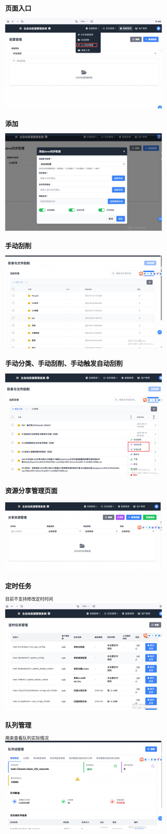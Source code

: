 
## 页面入口

![img.png](img.png)

## 添加
![img_1.png](img_1.png)



## 手动刮削

![img_2.png](img_2.png)

## 手动分类、手动刮削、手动触发自动刮削
![img_3.png](img_3.png)


## 资源分享管理页面

![img_4.png](img_4.png)

## 定时任务
目前不支持修改定时时间
![img_5.png](img_5.png)


## 队列管理
用来查看队列实际情况
![img_6.png](img_6.png)